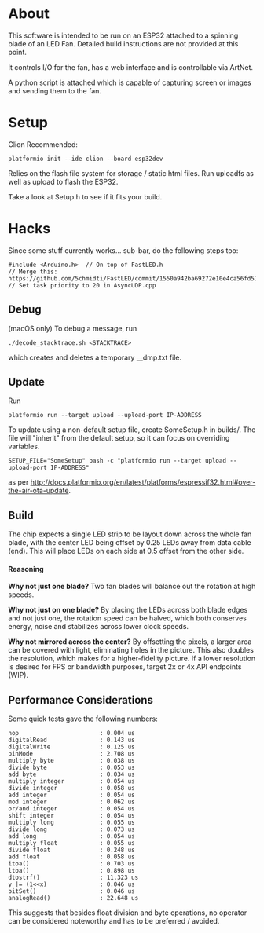 # About

This software is intended to be run on an ESP32 attached to a spinning blade of an LED Fan. Detailed build instructions are not provided at this point.

It controls I/O for the fan, has a web interface and is controllable via ArtNet. 

A python script is attached which is capable of capturing screen or images and sending them to the fan.

# Setup

Clion Recommended:

    platformio init --ide clion --board esp32dev

Relies on the flash file system for storage / static html files.
Run uploadfs as well as upload to flash the ESP32.

Take a look at Setup.h to see if it fits your build.

# Hacks

Since some stuff currently works... sub-bar, do the following steps too:

    #include <Arduino.h>  // On top of FastLED.h
    // Merge this: 
    https://github.com/5chmidti/FastLED/commit/1550a942ba69272e10e4ca56fd51dd9f074e1671
    // Set task priority to 20 in AsyncUDP.cpp


## Debug

(macOS only) To debug a message, run

    ./decode_stacktrace.sh <STACKTRACE>

which creates and deletes a temporary __dmp.txt file.

## Update

Run 

    platformio run --target upload --upload-port IP-ADDRESS

To update using a non-default setup file, create SomeSetup.h in builds/. The file will "inherit" from the default setup, so it can focus on overriding variables.

    SETUP_FILE="SomeSetup" bash -c "platformio run --target upload --upload-port IP-ADDRESS"
    
as per http://docs.platformio.org/en/latest/platforms/espressif32.html#over-the-air-ota-update.


## Build

The chip expects a single LED strip to be layout down across the whole fan blade, with the center LED being offset by 0.25 LEDs away from data cable (end). This will place LEDs on each side at 0.5 offset from the other side.

#### Reasoning

**Why not just one blade?** Two fan blades will balance out the rotation at high speeds.

**Why not just on one blade?** By placing the LEDs across both blade edges and not just one, the rotation speed can be halved, which both conserves energy, noise and stabilizes across lower clock speeds.

**Why not mirrored across the center?** By offsetting the pixels, a larger area can be covered with light, eliminating holes in the picture. This also doubles the resolution, which makes for a higher-fidelity picture. If a lower resolution is desired for FPS or bandwidth purposes, target 2x or 4x API endpoints (WIP).

## Performance Considerations

Some quick tests gave the following numbers:

    nop                       : 0.004 us
    digitalRead               : 0.143 us
    digitalWrite              : 0.125 us
    pinMode                   : 2.708 us
    multiply byte             : 0.038 us
    divide byte               : 0.053 us
    add byte                  : 0.034 us
    multiply integer          : 0.054 us
    divide integer            : 0.058 us
    add integer               : 0.054 us
    mod integer               : 0.062 us
    or/and integer            : 0.054 us
    shift integer             : 0.054 us
    multiply long             : 0.055 us
    divide long               : 0.073 us
    add long                  : 0.054 us
    multiply float            : 0.055 us
    divide float              : 0.248 us
    add float                 : 0.058 us
    itoa()                    : 0.703 us
    ltoa()                    : 0.898 us
    dtostrf()                 : 11.323 us
    y |= (1<<x)               : 0.046 us
    bitSet()                  : 0.046 us
    analogRead()              : 22.648 us
    
This suggests that besides float division and byte operations, no operator can be considered noteworthy and has to be preferred / avoided.